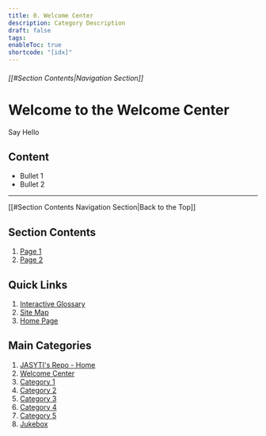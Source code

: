 ```yaml
---
title: 0. Welcome Center
description: Category Description
draft: false
tags:
enableToc: true
shortcode: "[idx]"
---
```

###### [[#Section Contents|Navigation Section]]
# Welcome to the Welcome Center
Say Hello

## Content
- Bullet 1
- Bullet 2

---
[[#Section Contents Navigation Section|Back to the Top]]
## Section Contents

1. [Page 1](1-content-page-1.md)
2. [Page 2](2-content-page-2.md)
## Quick Links
1. [Interactive Glossary](00-welcome/9-glossary.md)
2. [Site Map](00-welcome/10-site-map.md)
3. [Home Page](index.md)
##  Main Categories
1. [JASYTI's Repo - Home](index.md)
2. [Welcome Center](00-welcome/index.md)
3. [Category 1](01-category-1/index.md)
4. [Category 2](02-category-2/index.md)
5. [Category 3](03-category-3/index.md)
6. [Category 4](04-category-4/index.md)
7. [Category 5](05-category-5/index.md)
8. [Jukebox](10-jukebox/index.md)



